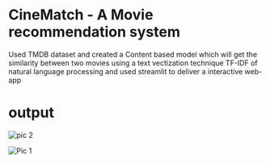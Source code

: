 # CineMatch - A Movie recommendation system 
Used TMDB dataset and created a Content based model which will get the similarity between two movies using a text vectization technique TF-IDF of natural language processing and used streamlit to deliver a interactive web-app

# output



![pic 2](https://github.com/user-attachments/assets/3b105e5d-9396-47b5-be06-01067db5862b)


![Pic 1](https://github.com/user-attachments/assets/4fbcf5eb-dd47-457d-a217-533e428fb897)
